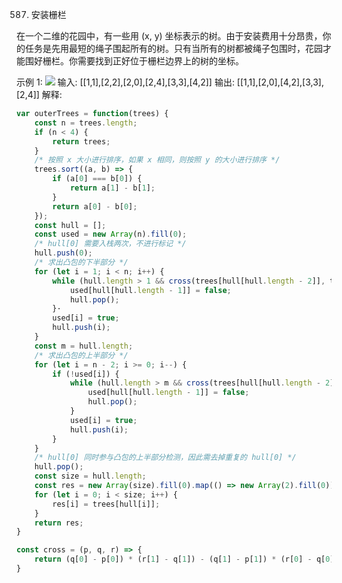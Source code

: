 587. 安装栅栏

在一个二维的花园中，有一些用 (x, y) 坐标表示的树。由于安装费用十分昂贵，你的任务是先用最短的绳子围起所有的树。只有当所有的树都被绳子包围时，花园才能围好栅栏。你需要找到正好位于栅栏边界上的树的坐标。

示例 1:
![](https://assets.leetcode-cn.com/aliyun-lc-upload/uploads/2018/10/12/erect_the_fence_1.png)
输入: [[1,1],[2,2],[2,0],[2,4],[3,3],[4,2]]
输出: [[1,1],[2,0],[4,2],[3,3],[2,4]]
解释:

```js
var outerTrees = function(trees) {
    const n = trees.length;
    if (n < 4) {
        return trees;
    }
    /* 按照 x 大小进行排序，如果 x 相同，则按照 y 的大小进行排序 */
    trees.sort((a, b) => {
        if (a[0] === b[0]) {
            return a[1] - b[1];
        }
        return a[0] - b[0];
    });
    const hull = [];
    const used = new Array(n).fill(0);
    /* hull[0] 需要入栈两次，不进行标记 */
    hull.push(0);
    /* 求出凸包的下半部分 */
    for (let i = 1; i < n; i++) {
        while (hull.length > 1 && cross(trees[hull[hull.length - 2]], trees[hull[hull.length - 1]], trees[i]) < 0) {
            used[hull[hull.length - 1]] = false;
            hull.pop();
        }·
        used[i] = true;
        hull.push(i);
    }
    const m = hull.length;
    /* 求出凸包的上半部分 */
    for (let i = n - 2; i >= 0; i--) {
        if (!used[i]) {
            while (hull.length > m && cross(trees[hull[hull.length - 2]], trees[hull[hull.length - 1]], trees[i]) < 0) {
                used[hull[hull.length - 1]] = false;
                hull.pop();
            }
            used[i] = true;
            hull.push(i);
        }
    }
    /* hull[0] 同时参与凸包的上半部分检测，因此需去掉重复的 hull[0] */
    hull.pop();
    const size = hull.length;
    const res = new Array(size).fill(0).map(() => new Array(2).fill(0));
    for (let i = 0; i < size; i++) {
        res[i] = trees[hull[i]];
    }
    return res;
}

const cross = (p, q, r) => {
    return (q[0] - p[0]) * (r[1] - q[1]) - (q[1] - p[1]) * (r[0] - q[0]);
}
